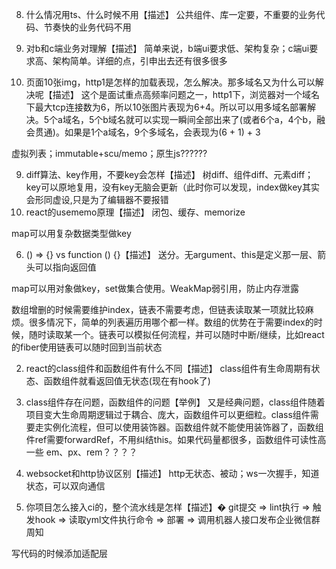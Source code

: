 

8. 什么情况用ts、什么时候不用【描述】
公共组件、库一定要，不重要的业务代码、节奏快的业务代码不用
3. 对b和c端业务对理解【描述】
简单来说，b端ui要求低、架构复杂；c端ui要求高、架构简单。详细的点，引申出去还有很多很多


3. 页面10张img，http1是怎样的加载表现，怎么解决。那多域名又为什么可以解决呢【描述】
这个是面试重点高频率问题之一，http1下，浏览器对一个域名下最大tcp连接数为6，所以10张图片表现为6+4。所以可以用多域名部署解决。5个a域名，5个b域名就可以实现一瞬间全部出来了(或者6个a，4个b，融会贯通)。如果是1个a域名，9个多域名，会表现为(6 + 1) + 3

虚拟列表；immutable+scu/memo；原生js??????

9. diff算法、key作用，不要key会怎样【描述】
树diff、组件diff、元素diff；key可以原地复用，没有key无脑会更新（此时你可以发现，index做key其实会形同虚设,只是为了编辑器不要报错
10. react的usememo原理【描述】
闭包、缓存、memorize

map可以用复杂数据类型做key

6. () => {} vs function () {}【描述】
送分。无argument、this是定义那一层、箭头可以指向返回值

map可以用对象做key，set做集合使用。WeakMap弱引用，防止内存泄露

数组增删的时候需要维护index，链表不需要考虑，但链表读取某一项就比较麻烦。很多情况下，简单的列表遍历用哪个都一样。数组的优势在于需要index的时候，随时读取某一个。链表可以模拟任何流程，并可以随时中断/继续，比如react的fiber使用链表可以随时回到当前状态

2. react的class组件和函数组件有什么不同【描述】
class组件有生命周期有状态、函数组件就看返回值无状态(现在有hook了)
3. class组件存在问题，函数组件的问题【举例】
又是经典问题，class组件随着项目变大生命周期逻辑过于耦合、庞大，函数组件可以更细粒。class组件需要走实例化流程，但可以使用装饰器。函数组件就不能使用装饰器了，函数组件ref需要forwardRef，不用纠结this。如果代码量都很多，函数组件可读性高一些
em、px、rem？？？？

7. websocket和http协议区别【描述】
http无状态、被动；ws一次握手，知道状态，可以双向通信




1. 你项目怎么接入ci的，整个流水线是怎样【描述】�
git提交 => lint执行 => 触发hook => 读取yml文件执行命令 => 部署 => 调用机器人接口发布企业微信群周知



写代码的时候添加适配层

